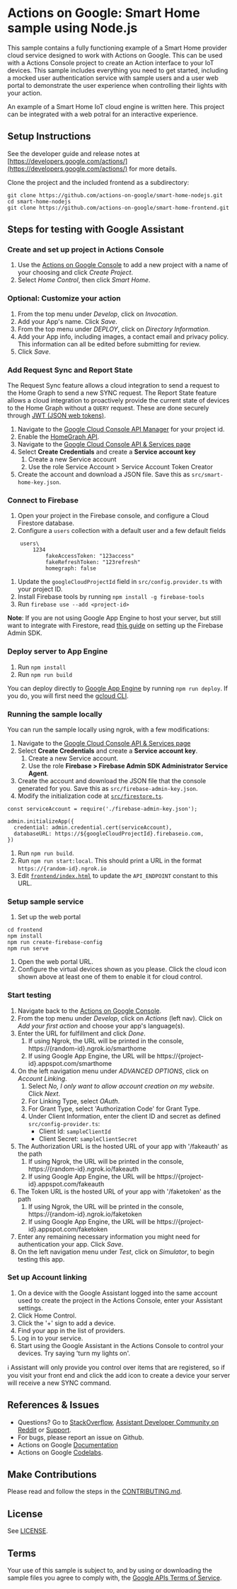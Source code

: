 # Actions on Google: Smart Home sample using Node.js

This sample contains a fully functioning example of a Smart Home provider
cloud service designed to work with Actions on Google. This can be used with a
Actions Console project to create an Action interface to your IoT devices.
This sample includes everything you need to get started, including a mocked
user authentication service with sample users and a user web portal to
demonstrate the user experience when controlling their lights with your action.

An example of a Smart Home IoT cloud engine is written here. This project can be
integrated with a web potral for an interactive experience.

## Setup Instructions

See the developer guide and release notes at [https://developers.google.com/actions/](https://developers.google.com/actions/) for more details.

Clone the project and the included frontend as a subdirectory:

```
git clone https://github.com/actions-on-google/smart-home-nodejs.git
cd smart-home-nodejs
git clone https://github.com/actions-on-google/smart-home-frontend.git
```

## Steps for testing with Google Assistant

### Create and set up project in Actions Console

1. Use the [Actions on Google Console](https://console.actions.google.com) to add a new project with a name of your choosing and click *Create Project*.
1. Select *Home Control*, then click *Smart Home*.

### Optional: Customize your action

1. From the top menu under *Develop*, click on *Invocation*.
1. Add your App's name. Click *Save*.
1. From the top menu under *DEPLOY*, click on *Directory Information*.
1. Add your App info, including images, a contact email and privacy policy. This information can all be edited before submitting for review.
1. Click *Save*.

### Add Request Sync and Report State
The Request Sync feature allows a cloud integration to send a request to the Home Graph
to send a new SYNC request. The Report State feature allows a cloud integration to proactively
provide the current state of devices to the Home Graph without a `QUERY` request. These are
done securely through [JWT (JSON web tokens)](https://jwt.io/).

1. Navigate to the
[Google Cloud Console API Manager](https://console.developers.google.com/apis)
for your project id.
1. Enable the [HomeGraph API](https://console.cloud.google.com/apis/api/homegraph.googleapis.com/overview).
1. Navigate to the [Google Cloud Console API & Services page](https://console.cloud.google.com/apis/credentials)
1. Select **Create Credentials** and create a **Service account key**
    1. Create a new Service account
    1. Use the role Service Account > Service Account Token Creator
1. Create the account and download a JSON file.
   Save this as `src/smart-home-key.json`.

### Connect to Firebase

1. Open your project in the Firebase console, and configure a Cloud Firestore database.
1. Configure a `users` collection with a default user and a few default fields

```
    users\
        1234
            fakeAccessToken: "123access"
            fakeRefreshToken: "123refresh"
            homegraph: false
```

1. Update the `googleCloudProjectId` field in `src/config.provider.ts` with your project ID.
1. Install Firebase tools by running `npm install -g firebase-tools`
1. Run `firebase use --add <project-id>`

**Note**: If you are not using Google App Engine to host your server, but still want to
integrate with Firestore, read [this guide](https://firebase.google.com/docs/admin/setup) on
setting up the Firebase Admin SDK.

### Deploy server to App Engine

1. Run `npm install`
1. Run `npm run build`

You can deploy directly to [Google App Engine](https://cloud.google.com/appengine/) by running
`npm run deploy`. If you do, you will first need the [gcloud CLI](https://cloud.google.com/sdk/docs/#install_the_latest_cloud_tools_version_cloudsdk_current_version).

### Running the sample locally
You can run the sample locally using ngrok, with a few modifications:

1. Navigate to the [Google Cloud Console API & Services page](https://console.cloud.google.com/apis/credentials)
1. Select **Create Credentials** and create a **Service account key**.
    1. Create a new Service account.
    1. Use the role **Firebase > Firebase Admin SDK Administrator Service Agent**.
1. Create the account and download the JSON file that the console generated for you.
   Save this as `src/firebase-admin-key.json`.
1. Modify the initialization code at [`src/firestore.ts`](https://github.com/actions-on-google/smart-home-nodejs/blob/master/src/firestore.ts).

```
const serviceAccount = require('./firebase-admin-key.json');

admin.initializeApp({
  credential: admin.credential.cert(serviceAccount),
  databaseURL: https://${googleCloudProjectId}.firebaseio.com,
})
```

1. Run `npm run build`.
1. Run `npm run start:local`. This should print a URL in the format `https://{random-id}.ngrok.io`
1. Edit [`frontend/index.html`](https://github.com/actions-on-google/smart-home-frontend/blob/master/index.html) to update the `API_ENDPOINT` constant to this URL.

### Setup sample service

1. Set up the web portal

```
cd frontend
npm install
npm run create-firebase-config
npm run serve
```

1. Open the web portal URL.
1. Configure the virtual devices
shown as you please. Click the cloud icon shown above at least one of them to
enable it for cloud control.

### Start testing

1. Navigate back to the [Actions on Google Console](https://console.actions.google.com).
1. From the top menu under *Develop*, click on *Actions* (left nav). Click on *Add your first action* and choose your app's language(s).
1. Enter the URL for fulfillment and click *Done*.
    1. If using Ngrok, the URL will be printed in the console, https://{random-id}.ngrok.io/smarthome
    1. If using Google App Engine, the URL will be https://{project-id}.appspot.com/smarthome
1. On the left navigation menu under *ADVANCED OPTIONS*, click on *Account Linking*.
    1. Select *No, I only want to allow account creation on my website*. Click *Next*.
    1. For Linking Type, select *OAuth*.
    1. For Grant Type, select 'Authorization Code' for Grant Type.
    1. Under Client Information, enter the client ID and secret as defined `src/config-provider.ts`:
        * Client Id: `sampleClientId`
        * Client Secret: `sampleClientSecret`
1. The Authorization URL is the hosted URL of your app with '/fakeauth' as the
path
    1. If using Ngrok, the URL will be printed in the console, https://{random-id}.ngrok.io/fakeauth
    1. If using Google App Engine, the URL will be https://{project-id}.appspot.com/fakeauth
1. The Token URL is the hosted URL of your app with '/faketoken' as the path
    1. If using Ngrok, the URL will be printed in the console, https://{random-id}.ngrok.io/faketoken
    1. If using Google App Engine, the URL will be https://{project-id}.appspot.com/faketoken
1. Enter any remaining necessary information you might need for
authentication your app. Click *Save*.
1. On the left navigation menu under *Test*, click on *Simulator*, to begin testing this app.

### Set up Account linking

1. On a device with the Google Assistant logged into the same account used
to create the project in the Actions Console, enter your Assistant settings.
1. Click Home Control.
1. Click the '+' sign to add a device.
1. Find your app in the list of providers.
1. Log in to your service.
1. Start using the Google Assistant in the Actions Console to control your devices. Try saying 'turn my lights on'.

:information_source: Assistant will only provide you control over items that are registered, so if you visit your front end and click the add icon to create a device your server will receive a new SYNC command.

## References & Issues
+ Questions? Go to [StackOverflow](https://stackoverflow.com/questions/tagged/actions-on-google), [Assistant Developer Community on Reddit](https://www.reddit.com/r/GoogleAssistantDev/) or [Support](https://developers.google.com/actions/support/).
+ For bugs, please report an issue on Github.
+ Actions on Google [Documentation](https://developers.google.com/actions/extending-the-assistant)
+ Actions on Google [Codelabs](https://codelabs.developers.google.com/?cat=Assistant).
 
## Make Contributions
Please read and follow the steps in the [CONTRIBUTING.md](CONTRIBUTING.md).
 
## License
See [LICENSE](LICENSE).
 
## Terms
Your use of this sample is subject to, and by using or downloading the sample files you agree to comply with, the [Google APIs Terms of Service](https://developers.google.com/terms/).
